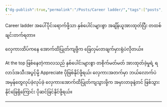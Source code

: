 ```yaml
---
{"dg-publish":true,"permalink":"/Posts/Career ladder/","tags":["posts","growth"],"created":"2025-03-18"}
---
```


Career ladder အပေါ်ပိုင်းရောက်ဖို့သာ နှစ်ပေါင်းများစွာ အချိန်ယူအားထုတ်ပြီး တထစ်ချင်းတက်ရတာ။

လှေကားထိပ်ကနေ အောက်ထိပြုတ်ကျဖို့က ခြေလှမ်းတချက်မှားရုံပဲလိုတယ်။

At the top ဖြစ်နေတဲ့ကာလသည် နှစ်ပေါင်းများစွာ တစိုက်မတ်မတ် အားထုတ်ခဲ့မှုရဲ့ ရလာဒ်အသီးအပွင့်မို့ Appreciate ပိုဖြစ်နိုင်ဖို့ရယ်၊ လှေကားအတက်မှာ ဘယ်လောက်ပဲအမှန်တွေလုပ်ခဲ့လုပ်ခဲ့ လှေကားအောက်ထိပြုတ်ကျသွားဖို့က အမှားတခုနဲ့တင် ဖြစ်သွားနိုင်ခြေရှိကြောင်း ပိုဆင်ခြင်နိုင်ဖို့ရယ်။

---
